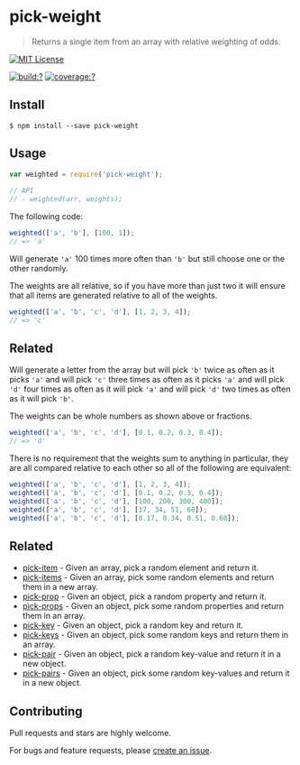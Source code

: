 # pick-weight

> Returns a single item from an array with relative weighting of odds.


[![MIT License](https://img.shields.io/badge/license-MIT_License-green.svg?style=flat-square)](https://github.com/mock-end/pick-weight/blob/master/LICENSE)
  
[![build:?](https://img.shields.io/travis/mock-end/pick-weight/master.svg?style=flat-square)](https://travis-ci.org/mock-end/pick-weight)
[![coverage:?](https://img.shields.io/coveralls/mock-end/pick-weight/master.svg?style=flat-square)](https://coveralls.io/github/mock-end/pick-weight)
  
  
## Install
  
```
$ npm install --save pick-weight 
```
  
## Usage
  
```js
var weighted = require('pick-weight');
  
// API
// - weighted(arr, weights);
```

The following code:
  
```js
weighted(['a', 'b'], [100, 1]);
// => 'a'
```
Will generate `'a'` 100 times more often than `'b'` but still choose one or the other randomly.

The weights are all relative, so if you have more than just two it will ensure that all items are generated relative to all of the weights.

```js
weighted(['a', 'b', 'c', 'd'], [1, 2, 3, 4]);
// => 'c'
```
  
## Related
  
Will generate a letter from the array but will pick `'b'` twice as often as it picks `'a'` and will pick `'c'` three times as often as it picks `'a'` and will pick `'d'` four times as often as it will pick `'a'` and will pick `'d'` two times as often as it will pick `'b'`.  

The weights can be whole numbers as shown above or fractions.

```js
weighted(['a', 'b', 'c', 'd'], [0.1, 0.2, 0.3, 0.4]);
// => 'd'
```

There is no requirement that the weights sum to anything in particular, they are all compared relative to each other so all of the following are equivalent:

```js
weighted(['a', 'b', 'c', 'd'], [1, 2, 3, 4]);
weighted(['a', 'b', 'c', 'd'], [0.1, 0.2, 0.3, 0.4]);
weighted(['a', 'b', 'c', 'd'], [100, 200, 300, 400]);
weighted(['a', 'b', 'c', 'd'], [17, 34, 51, 68]);
weighted(['a', 'b', 'c', 'd'], [0.17, 0.34, 0.51, 0.68]);
```

## Related

- [pick-item](https://github.com/mock-end/pick-item) - Given an array, pick a random element and return it.
- [pick-items](https://github.com/mock-end/pick-items) - Given an array, pick some random elements and return them in a new array. 
- [pick-prop](https://github.com/mock-end/pick-prop) - Given an object, pick a random property and return it.
- [pick-props](https://github.com/mock-end/pick-props) - Given an object, pick some random properties and return them in an array.
- [pick-key](https://github.com/mock-end/pick-key) - Given an object, pick a random key and return it.
- [pick-keys](https://github.com/mock-end/pick-keys) - Given an object, pick some random keys and return them in an array.
- [pick-pair](https://github.com/mock-end/pick-pair) - Given an object, pick a random key-value and return it in a new object.
- [pick-pairs](https://github.com/mock-end/pick-pairs) - Given an object, pick some random key-values and return it in a new object.

## Contributing
  
Pull requests and stars are highly welcome.

For bugs and feature requests, please [create an issue](https://github.com/mock-end/pick-weight/issues/new).
